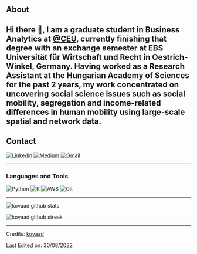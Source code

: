 ## About
Hi there 👋, I am a graduate student in Business Analytics at [@CEU](https://www.ceu.edu), currently finishing that degree with an exchange semester at EBS Universität für Wirtschaft und Recht in Oestrich-Winkel, Germany. Having worked as a Research Assistant at the Hungarian Academy of Sciences for the past 2 years, my work concentrated on uncovering social science issues such as social mobility, segregation and income-related differences in human mobility using large-scale spatial and network data.
-------------------

## Contact
<a href="https://www.linkedin.com/in/ádám-józsef-kovács/">![Linkedin](https://img.shields.io/badge/LinkedIn-0077B5?style=for-the-badge&logo=linkedin&logoColor=white)</a> <a href="https://medium.com/@adamkovacs99">![Medium](https://img.shields.io/badge/Medium-12100E?style=for-the-badge&logo=medium&logoColor=white)</a> <a href="k.adam1999@gmail.com">![Gmail](https://img.shields.io/badge/Gmail-D14836?style=for-the-badge&logo=gmail&logoColor=white)</a>


-------------------

### Languages and Tools  
![Python](https://img.shields.io/badge/python-%2314354C.svg?style=for-the-badge&logo=python&logoColor=white) ![R](https://img.shields.io/badge/r-%23276DC3.svg?style=for-the-badge&logo=r&logoColor=white) ![AWS](https://img.shields.io/badge/AWS-%23FF9900.svg?style=for-the-badge&logo=amazon-aws&logoColor=white) ![Git](https://img.shields.io/badge/git-%23F05033.svg?style=for-the-badge&logo=git&logoColor=white)
  
-------------------
  
![kovaad github stats](https://github-readme-stats.vercel.app/api?username=kovaad&show_icons=true&theme=radical&count_private=true&include_all_commits=true)

![kovaad github streak](https://github-readme-streak-stats.herokuapp.com/?user=kovaad&theme=radical&include_all_commits=true&count_private=true)

 <div>
 
-----
Credits: [kovaad](https://github.com/kovaad)

Last Edited on: 30/08/2022
